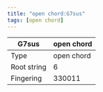 ```yaml
---
title: "open chord:G7sus"
tags: [open chord]
---
```


|G7sus|open chord|
|---|---|
|Type|open chord|
|Root string|6|
|Fingering|330011|

